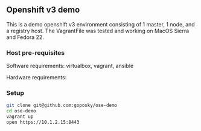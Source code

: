 ## Openshift v3 demo

This is a demo openshift v3 environment consisting of 1 master, 1 node, and a registry host.
The VagrantFile was tested and working on MacOS Sierra and Fedora 22.

### Host pre-requisites
Software requirements: virtualbox, vagrant, ansible

Hardware requirements: 

### Setup
```bash
git clone git@github.com:goposky/ose-demo
cd ose-demo
vagrant up
open https://10.1.2.15:8443
```
